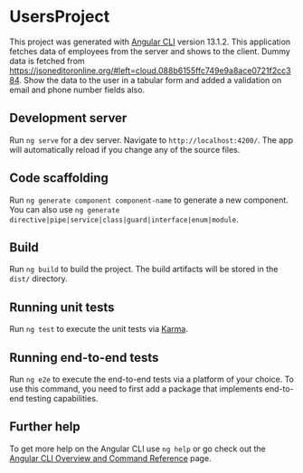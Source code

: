 # UsersProject

This project was generated with [Angular CLI](https://github.com/angular/angular-cli) version 13.1.2.
This application fetches data of employees from the server and shows to the client.
Dummy data is fetched from https://jsoneditoronline.org/#left=cloud.088b6155ffc749e9a8ace0721f2cc384.
Show the data to the user in a tabular form and added a validation on email and phone number fields also.

## Development server

Run `ng serve` for a dev server. Navigate to `http://localhost:4200/`. The app will automatically reload if you change any of the source files.

## Code scaffolding

Run `ng generate component component-name` to generate a new component. You can also use `ng generate directive|pipe|service|class|guard|interface|enum|module`.

## Build

Run `ng build` to build the project. The build artifacts will be stored in the `dist/` directory.

## Running unit tests

Run `ng test` to execute the unit tests via [Karma](https://karma-runner.github.io).

## Running end-to-end tests

Run `ng e2e` to execute the end-to-end tests via a platform of your choice. To use this command, you need to first add a package that implements end-to-end testing capabilities.

## Further help

To get more help on the Angular CLI use `ng help` or go check out the [Angular CLI Overview and Command Reference](https://angular.io/cli) page.
